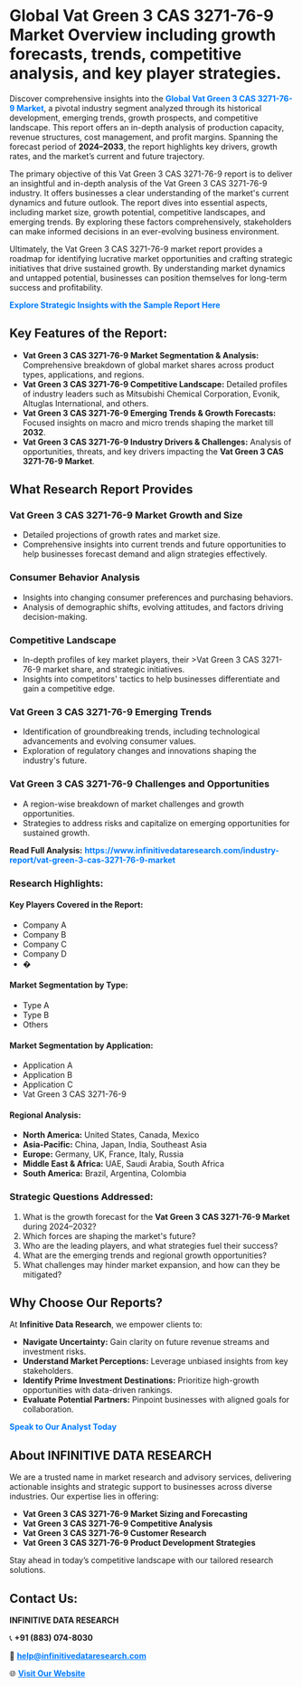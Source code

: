 <h1>Global Vat Green 3 CAS 3271-76-9 Market Overview including growth forecasts, trends, competitive analysis, and key player strategies.</h1>
<p>
Discover comprehensive insights into the 
<a href="https://www.infinitivedataresearch.com/industry-report/vat-green-3-cas-3271-76-9-market" rel="dofollow" style="color: #007BFF; text-decoration: none;"><strong>Global Vat Green 3 CAS 3271-76-9 Market</strong></a>, a pivotal industry segment analyzed through its historical development, emerging trends, growth prospects, and competitive landscape. This report offers an in-depth analysis of production capacity, revenue structures, cost management, and profit margins. Spanning the forecast period of <strong>2024–2033</strong>, the report highlights key drivers, growth rates, and the market’s current and future trajectory.
</p>
<p>
The primary objective of this Vat Green 3 CAS 3271-76-9 report is to deliver an insightful and in-depth analysis of the Vat Green 3 CAS 3271-76-9 industry. It offers businesses a clear understanding of the market's current dynamics and future outlook. The report dives into essential aspects, including market size, growth potential, competitive landscapes, and emerging trends. By exploring these factors comprehensively, stakeholders can make informed decisions in an ever-evolving business environment.
</p>
<p>
Ultimately, the Vat Green 3 CAS 3271-76-9 market report provides a roadmap for identifying lucrative market opportunities and crafting strategic initiatives that drive sustained growth. By understanding market dynamics and untapped potential, businesses can position themselves for long-term success and profitability.
</p>
<p>
<a href="https://www.infinitivedataresearch.com/request-sample/reportId=110954" style="color: #007BFF; text-decoration: none;"><strong>Explore Strategic Insights with the Sample Report Here</strong></a>
</p>

<h2>Key Features of the Report:</h2>
<ul>
<li><strong>Vat Green 3 CAS 3271-76-9 Market Segmentation & Analysis:</strong> Comprehensive breakdown of global market shares across product types, applications, and regions.</li>
<li><strong>Vat Green 3 CAS 3271-76-9 Competitive Landscape:</strong> Detailed profiles of industry leaders such as Mitsubishi Chemical Corporation, Evonik, Altuglas International, and others.</li>
<li><strong>Vat Green 3 CAS 3271-76-9 Emerging Trends & Growth Forecasts:</strong> Focused insights on macro and micro trends shaping the market till <strong>2032</strong>.</li>
<li><strong>Vat Green 3 CAS 3271-76-9 Industry Drivers & Challenges:</strong> Analysis of opportunities, threats, and key drivers impacting the <strong>Vat Green 3 CAS 3271-76-9 Market</strong>.</li>
</ul>

<h2>What Research Report Provides</h2>
<h3>Vat Green 3 CAS 3271-76-9 Market Growth and Size</h3>
<ul>
<li>Detailed projections of growth rates and market size.</li>
<li>Comprehensive insights into current trends and future opportunities to help businesses forecast demand and align strategies effectively.</li>
</ul>

<h3>Consumer Behavior Analysis</h3>
<ul>
<li>Insights into changing consumer preferences and purchasing behaviors.</li>
<li>Analysis of demographic shifts, evolving attitudes, and factors driving decision-making.</li>
</ul>

<h3>Competitive Landscape</h3>
<ul>
<li>In-depth profiles of key market players, their >Vat Green 3 CAS 3271-76-9 market share, and strategic initiatives.</li>
<li>Insights into competitors' tactics to help businesses differentiate and gain a competitive edge.</li>
</ul>

<h3>Vat Green 3 CAS 3271-76-9 Emerging Trends</h3>
<ul>
<li>Identification of groundbreaking trends, including technological advancements and evolving consumer values.</li>
<li>Exploration of regulatory changes and innovations shaping the industry's future.</li>
</ul>

<h3>Vat Green 3 CAS 3271-76-9 Challenges and Opportunities</h3>
<ul>
<li>A region-wise breakdown of market challenges and growth opportunities.</li>
<li>Strategies to address risks and capitalize on emerging opportunities for sustained growth.</li>
</ul>
<p><strong>Read Full Analysis:</strong> <a href="https://www.infinitivedataresearch.com/industry-report/vat-green-3-cas-3271-76-9-market" rel="dofollow" style="color: #007BFF; text-decoration: none;"><strong>https://www.infinitivedataresearch.com/industry-report/vat-green-3-cas-3271-76-9-market</strong></a></p>
<h3>Research Highlights:</h3>
<h4>Key Players Covered in the Report:</h4>
<ul><li>Company A</li><li>Company B</li><li>Company C</li><li>Company D</li><li>�</li></ul>
<h4>Market Segmentation by Type:</h4>
<ul><li>Type A</li><li>Type B</li><li>Others</li></ul>
<h4>Market Segmentation by Application:</h4>
<ul><li>Application A</li><li>Application B</li><li>Application C</li><li>Vat Green 3 CAS 3271-76-9</li></ul>

<h4>Regional Analysis:</h4>
<ul>
<li><strong>North America:</strong> United States, Canada, Mexico</li>
<li><strong>Asia-Pacific:</strong> China, Japan, India, Southeast Asia</li>
<li><strong>Europe:</strong> Germany, UK, France, Italy, Russia</li>
<li><strong>Middle East & Africa:</strong> UAE, Saudi Arabia, South Africa</li>
<li><strong>South America:</strong> Brazil, Argentina, Colombia</li>
</ul>

<h3>Strategic Questions Addressed:</h3>
<ol>
<li>What is the growth forecast for the <strong>Vat Green 3 CAS 3271-76-9 Market</strong> during 2024–2032?</li>
<li>Which forces are shaping the market's future?</li>
<li>Who are the leading players, and what strategies fuel their success?</li>
<li>What are the emerging trends and regional growth opportunities?</li>
<li>What challenges may hinder market expansion, and how can they be mitigated?</li>
</ol>

<h2>Why Choose Our Reports?</h2>
<p>At <strong>Infinitive Data Research</strong>, we empower clients to:</p>
<ul>
<li><strong>Navigate Uncertainty:</strong> Gain clarity on future revenue streams and investment risks.</li>
<li><strong>Understand Market Perceptions:</strong> Leverage unbiased insights from key stakeholders.</li>
<li><strong>Identify Prime Investment Destinations:</strong> Prioritize high-growth opportunities with data-driven rankings.</li>
<li><strong>Evaluate Potential Partners:</strong> Pinpoint businesses with aligned goals for collaboration.</li>
</ul>
<p><a href="https://www.infinitivedataresearch.com/industry-report/vat-green-3-cas-3271-76-9-market" rel="dofollow" style="color: #007BFF; text-decoration: none;"><strong>Speak to Our Analyst Today</strong></a></p>

<h2>About INFINITIVE DATA RESEARCH</h2>
<p>We are a trusted name in market research and advisory services, delivering actionable insights and strategic support to businesses across diverse industries. Our expertise lies in offering:</p>
<ul>
<li><strong>Vat Green 3 CAS 3271-76-9 Market Sizing and Forecasting</strong></li>
<li><strong>Vat Green 3 CAS 3271-76-9 Competitive Analysis</strong></li>
<li><strong>Vat Green 3 CAS 3271-76-9 Customer Research</strong></li>
<li><strong>Vat Green 3 CAS 3271-76-9 Product Development Strategies</strong></li>
</ul>
<p>Stay ahead in today’s competitive landscape with our tailored research solutions.</p>

<h2>Contact Us:</h2>
<p><strong>INFINITIVE DATA RESEARCH</strong></p>
<p>📞 <strong>+91 (883) 074-8030</strong></p>
<p>📧 <strong><a href="mailto:help@infinitivedataresearch.com" style="color: #007BFF;">help@infinitivedataresearch.com</a></strong></p>
<p>🌐 <strong><a href="https://www.infinitivedataresearch.com" rel="dofollow" style="color: #007BFF;">Visit Our Website</a></strong></p>
